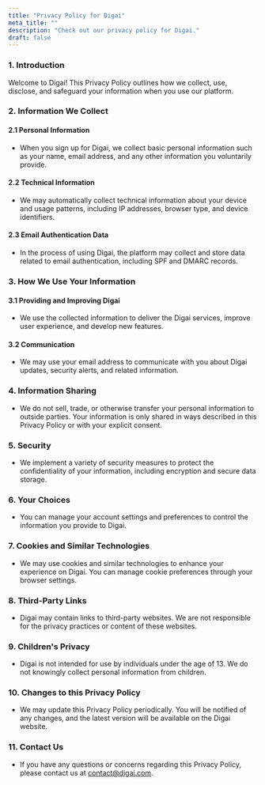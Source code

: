 ```yaml
---
title: "Privacy Policy for Digai"
meta_title: ""
description: "Check out our privacy policy for Digai."
draft: false
---
```




### 1. Introduction

Welcome to Digai! This Privacy Policy outlines how we collect, use, disclose, and safeguard your information when you use our platform.

### 2. Information We Collect

#### 2.1 Personal Information

- When you sign up for Digai, we collect basic personal information such as your name, email address, and any other information you voluntarily provide.

#### 2.2 Technical Information

- We may automatically collect technical information about your device and usage patterns, including IP addresses, browser type, and device identifiers.

#### 2.3 Email Authentication Data

- In the process of using Digai, the platform may collect and store data related to email authentication, including SPF and DMARC records.

### 3. How We Use Your Information

#### 3.1 Providing and Improving Digai

- We use the collected information to deliver the Digai services, improve user experience, and develop new features.

#### 3.2 Communication

- We may use your email address to communicate with you about Digai updates, security alerts, and related information.

### 4. Information Sharing

- We do not sell, trade, or otherwise transfer your personal information to outside parties. Your information is only shared in ways described in this Privacy Policy or with your explicit consent.

### 5. Security

- We implement a variety of security measures to protect the confidentiality of your information, including encryption and secure data storage.

### 6. Your Choices

- You can manage your account settings and preferences to control the information you provide to Digai.

### 7. Cookies and Similar Technologies

- We may use cookies and similar technologies to enhance your experience on Digai. You can manage cookie preferences through your browser settings.

### 8. Third-Party Links

- Digai may contain links to third-party websites. We are not responsible for the privacy practices or content of these websites.

### 9. Children's Privacy

- Digai is not intended for use by individuals under the age of 13. We do not knowingly collect personal information from children.

### 10. Changes to this Privacy Policy

- We may update this Privacy Policy periodically. You will be notified of any changes, and the latest version will be available on the Digai website.

### 11. Contact Us

- If you have any questions or concerns regarding this Privacy Policy, please contact us at [contact@digai.com](mailto:contact@digai.com).